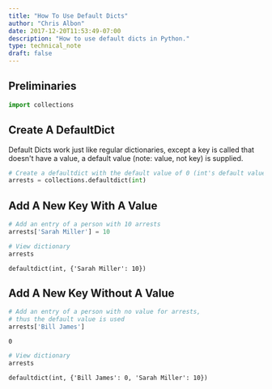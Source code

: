 ```yaml
---
title: "How To Use Default Dicts"
author: "Chris Albon"
date: 2017-12-20T11:53:49-07:00
description: "How to use default dicts in Python."
type: technical_note
draft: false
---
```

## Preliminaries


```python
import collections
```

## Create A DefaultDict

Default Dicts work just like regular dictionaries, except a key is called that doesn't have a value, a default value (note: value, not key) is supplied.


```python
# Create a defaultdict with the default value of 0 (int's default value is 0)
arrests = collections.defaultdict(int) 
```

## Add A New Key With A Value


```python
# Add an entry of a person with 10 arrests
arrests['Sarah Miller'] = 10
```


```python
# View dictionary
arrests
```




    defaultdict(int, {'Sarah Miller': 10})



## Add A New Key Without A Value


```python
# Add an entry of a person with no value for arrests,
# thus the default value is used
arrests['Bill James']
```




    0




```python
# View dictionary
arrests
```




    defaultdict(int, {'Bill James': 0, 'Sarah Miller': 10})


